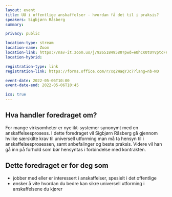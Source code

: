 ```yaml
---
layout: event
title: UU i offentlige anskaffelser - hvordan få det til i praksis?
speakers: Sigbjørn Råsberg
summary:

privacy: public

location-type: stream
location-name: Zoom
location-link: https://nav-it.zoom.us/j/92651849580?pwd=eUhCK0tUYVptcFRyUzNwbDBYeGpvZz09
location-hybrid: 

registration-type: link
registration-link: https://forms.office.com/r/xq2WaqYJc7?lang=nb-NO

event-date: 2022-05-06T10:00
event-date-end: 2022-05-06T10:45

ics: true
---
```

## Hva handler foredraget om?
For mange virksomheter er nye ikt-systemer synonymt med en anskaffelsesprosess. I dette foredraget vil Sigbjørn Råsberg gå gjennom hvilke særskilte krav til universell utforming man må ta hensyn til i anskaffelsesprosessen, samt anbefalinger og beste praksis. Videre vil han gå inn på forhold som bør hensyntas i forbindelse med kontrakten.

## Dette foredraget er for deg som
- jobber med eller er interessert i anskaffelser, spesielt i det offentlige
- ønsker å vite hvordan du bedre kan sikre universell utforming i anskaffelsene du kjører
